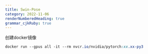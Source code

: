 ```yaml
---
title: Swin-Pose
category: 2022-11-06
renderNumberedHeading: true
grammar_cjkRuby: true
---
```


创建docker镜像

``` css
docker run --gpus all -it --rm nvcr.io/nvidia/pytorch:xx.xx-py3
```